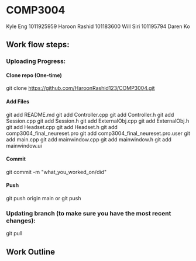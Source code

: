 # COMP3004
Kyle Eng	1011925959
Haroon Rashid 101183600
Will Siri 	101195794
Daren Ko

## Work flow steps:

### Uploading Progress:
#### Clone repo (One-time)
git clone https://github.com/HaroonRashid123/COMP3004.git
#### Add Files
git add README.md
git add Controller.cpp
git add Controller.h
git add Session.cpp
git add Session.h
git add ExternalObj.cpp
git add ExternalObj.h
git add Headset.cpp
git add Headset.h
git add comp3004_final_neureset.pro
git add comp3004_final_neureset.pro.user
git add main.cpp
git add mainwindow.cpp
git add mainwindow.h
git add mainwindow.ui
#### Commit
git commit -m "what_you_worked_on/did"
#### Push
git push origin main
or
git push

### Updating branch (to make sure you have the most recent changes):
git pull

## Work Outline
